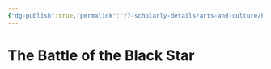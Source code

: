 ```yaml
---
{"dg-publish":true,"permalink":"/7-scholarly-details/arts-and-culture/history/the-battle-of-the-black-star/","noteIcon":""}
---
```


# The Battle of the Black Star
